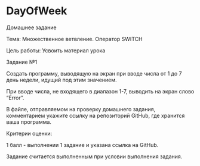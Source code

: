 # DayOfWeek
Домашнее задание

Тема: Множественное ветвление. Оператор SWITCH

Цель работы: Усвоить материал урока

Задание №1

Создать программу, выводящую на экран при вводе числа от 1 до 7 день недели, идущий под этим значением.

При вводе числа, не входящего в диапазон 1-7, выводить на экран слово “Error”.

В файле, отправляемом на проверку домашнего задания, комментарием укажите ссылку на репозиторий GitHub, где хранится ваша программа.

Критерии оценки:

1 балл - выполнении 1 задание и указана ссылка на GitHub.

Задание считается выполненным при условии выполнения задания.
